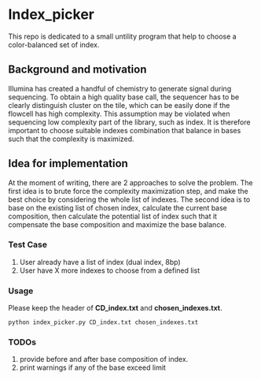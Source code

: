 # Index_picker
This repo is dedicated to a small untility program that help to choose a color-balanced set of index. 

## Background and motivation
Illumina has created a handful of chemistry to generate signal during sequencing. To obtain a high quality base call, the sequencer has to be clearly distinguish cluster on the tile, which can be easily done if the flowcell has high complexity. This assumption may be violated when sequencing low complexity part of the library, such as index. It is therefore important to choose suitable indexes combination that balance in bases such that the complexity is maximized. 

## Idea for implementation
At the moment of writing, there are 2 approaches to solve the problem. The first idea is to brute force the complexity maximization step, and make the best choice by considering the whole list of indexes.
The second idea is to base on the existing list of chosen index, calculate the current base composition, then calculate the potential list of index such that it compensate the base composition and maximize the base balance. 


### Test Case
1. User already have a list of index (dual index, 8bp)
2. User have X more indexes to choose from a defined list

### Usage
Please keep the header of __CD_index.txt__ and __chosen_indexes.txt__.
```
python index_picker.py CD_index.txt chosen_indexes.txt
```

### TODOs
1. provide before and after base composition of index. 
2. print warnings if any of the base exceed limit
